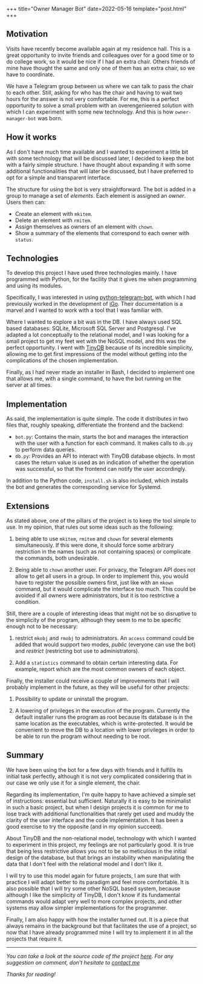 +++
title="Owner Manager Bot"
date=2022-05-16
template="post.html"
+++

## Motivation

Visits have recently become available again at my residence hall. This is a great opportunity to invite friends and colleagues over for a good time or to do college work, so it would be nice if I had an extra chair. Others friends of mine have thought the same and only one of them has an extra chair, so we have to coordinate.

We have a Telegram group between us where we can talk to pass the chair to each other. Still, asking for who has the chair and having to wait two hours for the answer is not very comfortable. For me, this is a perfect opportunity to solve a small problem with an overengenieered solution with which I can experiment with some new technology. And this is how `owner-manager-bot` was born.

## How it works

As I don't have much time available and I wanted to experiment a little bit with some technology that will be discussed later, I decided to keep the bot with a fairly simple structure. I have thought about expanding it with some additional functionalities that will later be discussed, but I have preferred to opt for a simple and transparent interface.

The structure for using the bot is very straightforward. The bot is added in a group to manage a set of *elements*. Each element is assigned an *owner*. Users then can:
- Create an element with `mkitem`.
- Delete an element with `rmitem`.
- Assign themselves as owners of an element with `chown`.
- Show a summary of the elements that correspond to each owner with `status`.

## Technologies

To develop this project I have used three technologies mainly. I have programmed with Python, for the facility that it gives me when programming and using its modules.

Specifically, I was interested in using [python-telegram-bot](https://python-telegram-bot.readthedocs.io/en/stable/), with which I had previously worked in the development of [iGo](https://github.com/albertcanales/iGo-AP2). Their documentation is a marvel and I wanted to work with a tool that I was familiar with.

Where I wanted to explore a bit was in the DB. I have always used SQL based databases: SQLite, Microsoft SQL Server and Postgresql. I've adapted a lot conceptually to the relational model, and I was looking for a small project to get my feet wet with the NoSQL model, and this was the perfect opportunity. I went with [TinyDB](https://tinydb.readthedocs.io/en/latest/) because of its incredible simplicity, allowing me to get first impressions of the model without getting into the complications of the chosen implementation.

Finally, as I had never made an installer in Bash, I decided to implement one that allows me, with a single command, to have the bot running on the server at all times.

## Implementation

As said, the implementation is quite simple. The code it distributes in two files that, roughly speaking, differentiate the frontend and the backend:

- `bot.py`: Contains the main, starts the bot and manages the interaction with the user with a function for each command. It makes calls to `db.py` to perform data queries.
- `db.py`: Provides an API to interact with TinyDB database objects. In most cases the return value is used as an indication of whether the operation was successful, so that the frontend can notify the user accordingly.

In addition to the Python code, `install.sh` is also included, which installs the bot and generates the corresponding service for Systemd.

## Extensions

As stated above, one of the pillars of the project is to keep the tool simple to use. In my opinion, that rules out some ideas such as the following:

1. being able to use `mkitem`, `rmitem` and `chown` for several elements simultaneously. If this were done, it should force some arbitrary restriction in the names (such as not containing spaces) or complicate the commands, both undesirable.

2. Being able to `chown` another user. For privacy, the Telegram API does not allow to get all users in a group. In order to implement this, you would have to register the possible owners first, just like with an `mkown` command, but it would complicate the interface too much. This could be avoided if all owners were administrators, but it is too restrictive a condition.

Still, there are a couple of interesting ideas that might not be so disruptive to the simplicity of the program, although they seem to me to be specific enough not to be necessary:

1. restrict `mkobj` and `rmobj` to administrators. An `access` command could be added that would support two modes, *public* (everyone can use the bot) and *restrict* (restricting bot use to administrators).

2. Add a `statistics` command to obtain certain interesting data. For example, report which are the most common owners of each object.

Finally, the installer could receive a couple of improvements that I will probably implement in the future, as they will be useful for other projects:

1. Possibility to update or uninstall the program.

2. A lowering of privileges in the execution of the program. Currently the default installer runs the program as root because its database is in the same location as the executables, which is write-protected. It would be convenient to move the DB to a location with lower privileges in order to be able to run the program without needing to be root.

## Summary

We have been using the bot for a few days with friends and it fulfills its initial task perfectly, although it is not very complicated considering that in our case we only use it for a single element, the chair.

Regarding its implementation, I'm quite happy to have achieved a simple set of instructions: essential but sufficient. Naturally it is easy to be minimalist in such a basic project, but when I design projects it is common for me to lose track with additional functionalities that rarely get used and muddy the clarity of the user interface and the code implementation. It has been a good exercise to try the opposite (and in my opinion succeed).

About TinyDB and the non-relational model, technology with which I wanted to experiment in this project, my feelings are not particularly good. It is true that being less restrictive allows you not to be so meticulous in the initial design of the database, but that brings an instability when manipulating the data that I don't feel with the relational model and I don't like it.

I will try to use this model again for future projects, I am sure that with practice I will adapt better to its paradigm and feel more comfortable. It is also possible that I will try some other NoSQL based system, because although I like the simplicity of TinyDB, I don't know if its fundamental commands would adapt very well to more complex projects, and other systems may allow simpler implementations for the programmer.

Finally, I am also happy with how the installer turned out. It is a piece that always remains in the background but that facilitates the use of a project, so now that I have already programmed mine I will try to implement it in all the projects that require it.

* * *

*You can take a look at the source code of the project [here](https://github.com/albertcanales/owner-manager-bot). For any suggestion on comment, don't hesitate to [contact me](mailto:contact@albertcanales.com)*

*Thanks for reading!*

